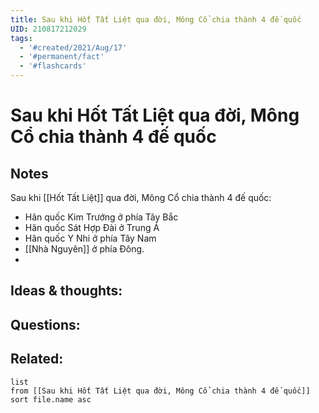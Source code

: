 ```yaml
---
title: Sau khi Hốt Tất Liệt qua đời, Mông Cổ chia thành 4 đế quốc
UID: 210817212029
tags:
  - '#created/2021/Aug/17'
  - '#permanent/fact'
  - '#flashcards'
---
```

# Sau khi Hốt Tất Liệt qua đời, Mông Cổ chia thành 4 đế quốc

## Notes
Sau khi [[Hốt Tất Liệt]] qua đời, Mông Cổ chia thành 4 đế quốc:
- Hãn quốc Kim Trướng ở phía Tây Bắc
- Hãn quốc Sát Hợp Đài ở Trung Á
- Hãn quốc Y Nhi ở phía Tây Nam
- [[Nhà Nguyên]] ở phía Đông.
- 

## Ideas & thoughts:


## Questions:


## Related:
```dataview
list
from [[Sau khi Hốt Tất Liệt qua đời, Mông Cổ chia thành 4 đế quốc]]
sort file.name asc
```
